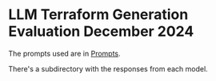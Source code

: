 # LLM Terraform Generation Evaluation December 2024

The prompts used are in [Prompts](PROMPTS.md).

There's a subdirectory with the responses from each model.
